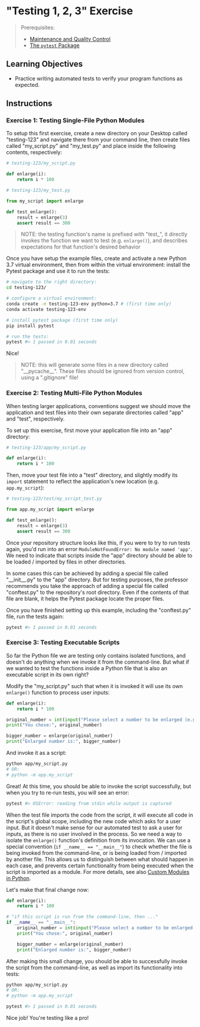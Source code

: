 # "Testing 1, 2, 3" Exercise

> Prerequisites:
>  + [Maintenance and Quality Control](/units/unit-10.md)
>  + [The `pytest` Package](/notes/python/packages/pytest.md)

## Learning Objectives

  + Practice writing automated tests to verify your program functions as expected.

## Instructions

### Exercise 1: Testing Single-File Python Modules

To setup this first exercise, create a new directory on your Desktop called "testing-123" and navigate there from your command line, then create files called "my_script.py" and "my_test.py" and place inside the following contents, respectively:

```python
# testing-123/my_script.py

def enlarge(i):
    return i * 100
```

```python
# testing-123/my_test.py

from my_script import enlarge

def test_enlarge():
    result = enlarge(3)
    assert result == 300
```

> NOTE: the testing function's name is prefixed with "test_", it directly invokes the function we want to test (e.g. `enlarge()`), and describes expectations for that function's desired behavior


Once you have setup the example files, create and activate a new Python 3.7 virtual environment, then from within the virtual environment: install the Pytest package and use it to run the tests:

```sh
# navigate to the right directory:
cd testing-123/

# configure a virtual environment:
conda create -n testing-123-env python=3.7 # (first time only)
conda activate testing-123-env

# install pytest package (first time only)
pip install pytest

# run the tests:
pytest #> 1 passed in 0.01 seconds
```

Nice!

> NOTE: this will generate some files in a new directory called "\_\_pycache_\_". These files should be ignored from version control, using a ".gitignore" file!

### Exercise 2: Testing Multi-File Python Modules

When testing larger applications, conventions suggest we should move the application and test files into their own separate directories called "app" and "test", respectively.

To set up this exercise, first move your application file into an "app" directory:

```python
# testing-123/app/my_script.py

def enlarge(i):
    return i * 100
```

Then, move your test file into a "test" directory, and slightly modify its `import` statement to reflect the application's new location (e.g. `app.my_script`):

```python
# testing-123/test/my_script_test.py

from app.my_script import enlarge

def test_enlarge():
    result = enlarge(3)
    assert result == 300
```

Once your repository structure looks like this, if you were to try to run tests again, you'd run into an error `ModuleNotFoundError: No module named 'app'`. We need to indicate that scripts inside the "app" directory should be able to be loaded / imported by files in other directories.

In some cases this can be achieved by adding a special file called "\_\_init_\_.py" to the "app" directory. But for testing purposes, the professor recommends you take the approach of adding a special file called "conftest.py" to the repository's root directory. Even if the contents of that file are blank, it helps the Pytest package locate the proper files.

Once you have finished setting up this example, including the "conftest.py" file, run the tests again:

```py
pytest #> 1 passed in 0.01 seconds
```

### Exercise 3: Testing Executable Scripts

So far the Python file we are testing only contains isolated functions, and doesn't do anything when we invoke it from the command-line. But what if we wanted to test the functions inside a Python file that is also an executable script in its own right?

Modify the "my_script.py" such that when it is invoked it will use its own `enlarge()` function to process user inputs:

```python
def enlarge(i):
    return i * 100

original_number = int(input("Please select a number to be enlarged (e.g. 400): "))
print("You chose:", original_number)

bigger_number = enlarge(original_number)
print("Enlarged number is:", bigger_number)
```

And invoke it as a script:

```sh
python app/my_script.py
# OR:
# python -m app.my_script
```

Great! At this time, you should be able to invoke the script successfully, but when you try to re-run tests, you will see an error:

```sh
pytest #> OSError: reading from stdin while output is captured
```

When the test file imports the code from the script, it will execute all code in the script's global scope, including the new code which asks for a user input. But it doesn't make sense for our automated test to ask a user for inputs, as there is no user involved in the process. So we need a way to isolate the `enlarge()` function's definition from its invocation. We can use a special convention (`if __name__ == "__main__"`) to check whether the file is being invoked from the command-line, or is being loaded from / imported by another file. This allows us to distinguish between what should happen in each case, and prevents certain functionality from being executed when the script is imported as a module. For more details, see also [Custom Modules in Python](/notes/python/modules/README.md).

Let's make that final change now:

```python
def enlarge(i):
    return i * 100

# "if this script is run from the command-line, then ..."
if __name__ == "__main__":
    original_number = int(input("Please select a number to be enlarged (e.g. 400): "))
    print("You chose:", original_number)

    bigger_number = enlarge(original_number)
    print("Enlarged number is:", bigger_number)
```

After making this small change, you should be able to successfully invoke the script from the command-line, as well as import its functionality into tests:

```sh
python app/my_script.py
# OR:
# python -m app.my_script
```

```sh
pytest #> 1 passed in 0.01 seconds
```

Nice job! You're testing like a pro!
